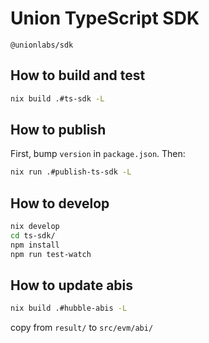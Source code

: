 # Union TypeScript SDK

`@unionlabs/sdk`

## How to build and test

```sh
nix build .#ts-sdk -L
```

## How to publish

First, bump `version` in `package.json`. Then:

```sh
nix run .#publish-ts-sdk -L
```

## How to develop

```sh
nix develop
cd ts-sdk/
npm install
npm run test-watch
```

## How to update abis

```sh
nix build .#hubble-abis -L
```

copy from `result/` to `src/evm/abi/`

